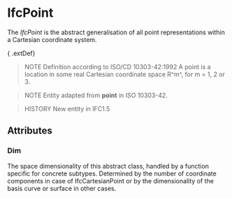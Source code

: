 # IfcPoint

The _IfcPoint_ is the abstract generalisation of all point representations within a Cartesian coordinate system.<!-- end of definition -->

{ .extDef}
> NOTE Definition according to ISO/CD 10303-42:1992
> A point is a location in some real Cartesian coordinate space R^m^, for m = 1, 2 or 3.

> NOTE Entity adapted from **point** in ISO 10303-42.

> HISTORY New entity in IFC1.5

## Attributes

### Dim

The space dimensionality of this abstract class, handled by a function specific for concrete subtypes. Determined by the number of coordinate components in case of IfcCartesianPoint or by the dimensionality of the basis curve or surface in other cases.
